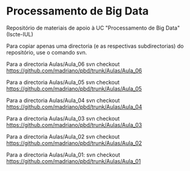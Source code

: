 # Processamento de Big Data
Repositório de materiais de apoio à UC "Processamento de Big Data" (Iscte-IUL) 

Para copiar apenas uma directoria (e as respectivas subdirectorias) do repositório, use o comando svn. 

Para a directoria Aulas/Aula_06
svn checkout https://github.com/madriano/pbd/trunk/Aulas/Aula_06

Para a directoria Aulas/Aula_05
svn checkout https://github.com/madriano/pbd/trunk/Aulas/Aula_05

Para a directoria Aulas/Aula_04
svn checkout https://github.com/madriano/pbd/trunk/Aulas/Aula_04

Para a directoria Aulas/Aula_03
svn checkout https://github.com/madriano/pbd/trunk/Aulas/Aula_03

Para a directoria Aulas/Aula_02
svn checkout https://github.com/madriano/pbd/trunk/Aulas/Aula_02

Para a directoria Aulas/Aula_01:
svn checkout https://github.com/madriano/pbd/trunk/Aulas/Aula_01



